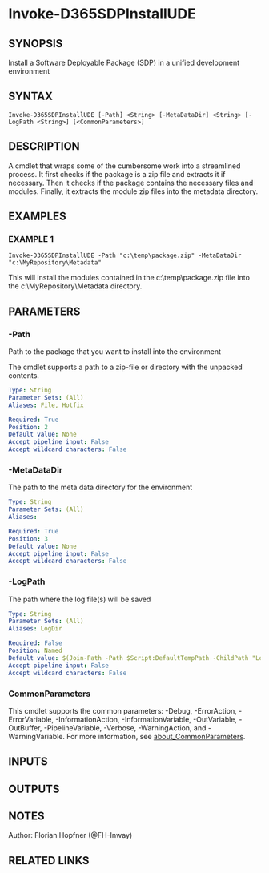﻿---
external help file: d365fo.tools-help.xml
Module Name: d365fo.tools
online version:
schema: 2.0.0
---

# Invoke-D365SDPInstallUDE

## SYNOPSIS
Install a Software Deployable Package (SDP) in a unified development environment

## SYNTAX

```
Invoke-D365SDPInstallUDE [-Path] <String> [-MetaDataDir] <String> [-LogPath <String>] [<CommonParameters>]
```

## DESCRIPTION
A cmdlet that wraps some of the cumbersome work into a streamlined process.
It first checks if the package is a zip file and extracts it if necessary.
Then it checks if the package contains the necessary files and modules.
Finally, it extracts the module zip files into the metadata directory.

## EXAMPLES

### EXAMPLE 1
```
Invoke-D365SDPInstallUDE -Path "c:\temp\package.zip" -MetaDataDir "c:\MyRepository\Metadata"
```

This will install the modules contained in the c:\temp\package.zip file into the c:\MyRepository\Metadata directory.

## PARAMETERS

### -Path
Path to the package that you want to install into the environment

The cmdlet supports a path to a zip-file or directory with the unpacked contents.

```yaml
Type: String
Parameter Sets: (All)
Aliases: File, Hotfix

Required: True
Position: 2
Default value: None
Accept pipeline input: False
Accept wildcard characters: False
```

### -MetaDataDir
The path to the meta data directory for the environment

```yaml
Type: String
Parameter Sets: (All)
Aliases:

Required: True
Position: 3
Default value: None
Accept pipeline input: False
Accept wildcard characters: False
```

### -LogPath
The path where the log file(s) will be saved

```yaml
Type: String
Parameter Sets: (All)
Aliases: LogDir

Required: False
Position: Named
Default value: $(Join-Path -Path $Script:DefaultTempPath -ChildPath "Logs\SdpInstall")
Accept pipeline input: False
Accept wildcard characters: False
```

### CommonParameters
This cmdlet supports the common parameters: -Debug, -ErrorAction, -ErrorVariable, -InformationAction, -InformationVariable, -OutVariable, -OutBuffer, -PipelineVariable, -Verbose, -WarningAction, and -WarningVariable. For more information, see [about_CommonParameters](http://go.microsoft.com/fwlink/?LinkID=113216).

## INPUTS

## OUTPUTS

## NOTES
Author: Florian Hopfner (@FH-Inway)

## RELATED LINKS

